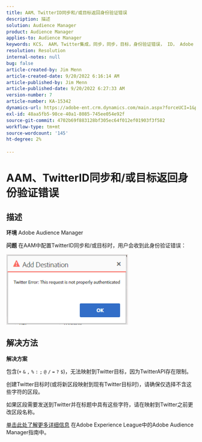 ```yaml
---
title: AAM、TwitterID同步和/或目标返回身份验证错误
description: 描述
solution: Audience Manager
product: Audience Manager
applies-to: Audience Manager
keywords: KCS， AAM，Twitter集成，同步，同步，目标，身份验证错误， ID， Adobe Audience Manager
resolution: Resolution
internal-notes: null
bug: false
article-created-by: Jim Menn
article-created-date: 9/20/2022 6:16:14 AM
article-published-by: Jim Menn
article-published-date: 9/20/2022 6:27:33 AM
version-number: 7
article-number: KA-15342
dynamics-url: https://adobe-ent.crm.dynamics.com/main.aspx?forceUCI=1&pagetype=entityrecord&etn=knowledgearticle&id=dddc48b9-ab38-ed11-9db1-0022480866ad
exl-id: 48aa5fb5-98ce-40a1-8085-745ee054e92f
source-git-commit: 4702b69f883128bf305ec64f012ef01903f3f582
workflow-type: tm+mt
source-wordcount: '145'
ht-degree: 2%

---
```


# AAM、TwitterID同步和/或目标返回身份验证错误

## 描述


<b>环境</b>
Adobe Audience Manager

<b>问题</b>
在AAM中配置TwitterID同步和/或目标时，用户会收到此身份验证错误：

![](assets/___dedc48b9-ab38-ed11-9db1-0022480866ad___.png)


## 解决方法


<b>解决方案</b>

包含(`+` `&` `,` `%` `:` `;` `@` `/` `=` `?` `$`)，无法映射到Twitter目标，因为TwitterAPI存在限制。

创建Twitter目标时(或将新区段映射到现有Twitter目标时)，请确保仅选择不含这些字符的区段。

如果区段需要发送到Twitter并在标题中具有这些字符，请在映射到Twitter之前更改区段名称。

[单击此处了解更多详细信息](https://experienceleague.adobe.com/docs/audience-manager/user-guide/features/destinations/device-based/twitter-tailored-audiences.html?lang=en#segment-mapping-considerations) 在Adobe Experience League中的Adobe Audience Manager指南中。
